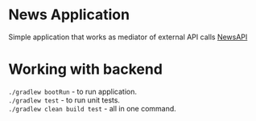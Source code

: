 # News Application

Simple application that works as mediator of external API calls [NewsAPI](https://newsapi.org/docs/endpoints/top-headlines)

# Working with backend

`./gradlew bootRun` - to run application. <BR>
`./gradlew test` - to run unit tests. <BR>
`./gradlew clean build test` - all in one command. <BR>

